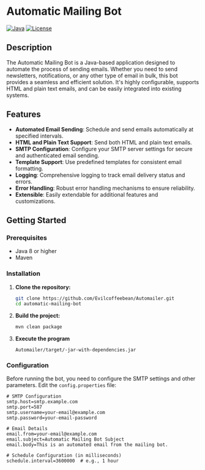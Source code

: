 # Automatic Mailing Bot

[![Java](https://img.shields.io/badge/Java-8-orange)](https://www.java.com/)
[![License](https://img.shields.io/badge/license-MIT-blue.svg)](LICENSE)

## Description

The Automatic Mailing Bot is a Java-based application designed to automate the process of sending emails. Whether you need to send newsletters, notifications, or any other type of email in bulk, this bot provides a seamless and efficient solution. It's highly configurable, supports HTML and plain text emails, and can be easily integrated into existing systems.

## Features

- **Automated Email Sending**: Schedule and send emails automatically at specified intervals.
- **HTML and Plain Text Support**: Send both HTML and plain text emails.
- **SMTP Configuration**: Configure your SMTP server settings for secure and authenticated email sending.
- **Template Support**: Use predefined templates for consistent email formatting.
- **Logging**: Comprehensive logging to track email delivery status and errors.
- **Error Handling**: Robust error handling mechanisms to ensure reliability.
- **Extensible**: Easily extendable for additional features and customizations.

## Getting Started

### Prerequisites

- Java 8 or higher
- Maven

### Installation

1. **Clone the repository:**

    ```sh
    git clone https://github.com/Evilcoffeebean/Automailer.git
    cd automatic-mailing-bot
    ```

2. **Build the project:**

    ```sh
   mvn clean package
    ```
2. **Execute the program**

   `Automailer/target/-jar-with-dependencies.jar`

### Configuration

Before running the bot, you need to configure the SMTP settings and other parameters. Edit the `config.properties` file:

```properties
# SMTP Configuration
smtp.host=smtp.example.com
smtp.port=587
smtp.username=your-email@example.com
smtp.password=your-email-password

# Email Details
email.from=your-email@example.com
email.subject=Automatic Mailing Bot Subject
email.body=This is an automated email from the mailing bot.

# Schedule Configuration (in milliseconds)
schedule.interval=3600000  # e.g., 1 hour
